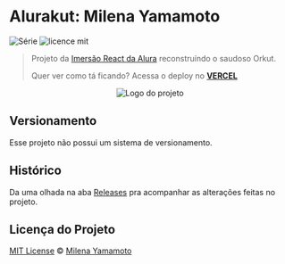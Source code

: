 # Alurakut: Milena Yamamoto

![Série](https://img.shields.io/badge/milenayamamoto-alurakut-red)
![licence mit](https://img.shields.io/github/license/milenayamamoto/alurakut)

> Projeto da [Imersão React da Alura](https://github.com/alura-challenges/alurakut) reconstruíndo o saudoso Orkut.
>
> Quer ver como tá ficando? Acessa o deploy no [**VERCEL**](https://alurakut-one-beta.vercel.app/login)

<p align="center">
  <img alt="Logo do projeto" src="https://alurakut.vercel.app/logo.svg" />
</p>

## Versionamento

Esse projeto não possui um sistema de versionamento.

## Histórico

Da uma olhada na aba [Releases](https://github.com/milenayamamoto/alurakut/releases) pra acompanhar as alterações feitas no projeto.

## Licença do Projeto

[MIT License](./LICENSE.md) © [Milena Yamamoto](https://www.linkedin.com/in/milenayamamoto/)
